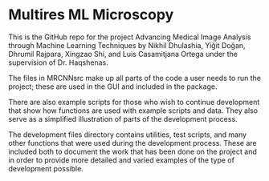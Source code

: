 # Multires ML Microscopy

This is the GitHub repo for the project Advancing Medical Image Analysis through Machine Learning Techniques by Nikhil Dhulashia, Yiğit Doğan, Dhrumil Rajpara, Xingzao Shi, and Luis Casamitjana Ortega under the supervision of Dr. Haqshenas.
 
The files in MRCNNsrc make up all parts of the code a user needs to run the project; these are used in the GUI and included in the package. 

There are also example scripts for those who wish to continue development that show how functions are used with example scripts and data. They also serve as a simplified illustration of parts of the development process. 

The development files directory contains utilities, test scripts, and many other functions that were used during the development process. These are included both to document the work that has been done on the project and in order to provide more detailed and varied examples of the type of development possible.
